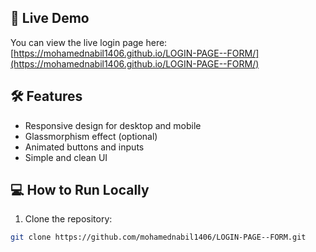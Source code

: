 
## 🚀 Live Demo

You can view the live login page here:  
[https://mohamednabil1406.github.io/LOGIN-PAGE--FORM/](https://mohamednabil1406.github.io/LOGIN-PAGE--FORM/)

## 🛠 Features

- Responsive design for desktop and mobile
- Glassmorphism effect (optional)
- Animated buttons and inputs
- Simple and clean UI

## 💻 How to Run Locally

1. Clone the repository:

```bash
git clone https://github.com/mohamednabil1406/LOGIN-PAGE--FORM.git

